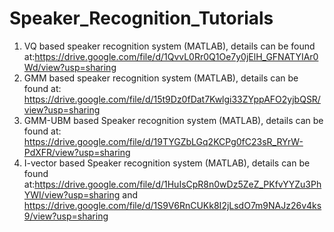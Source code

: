 # Speaker_Recognition_Tutorials

1) VQ based speaker recognition system (MATLAB), details can be found at:https://drive.google.com/file/d/1QvvL0Rr0Q1Oe7y0jElH_GFNATYIAr0Wd/view?usp=sharing
2) GMM based speaker recognition system (MATLAB), details can be found at: https://drive.google.com/file/d/15t9Dz0fDat7Kwlgi33ZYppAFO2yjbQSR/view?usp=sharing
3) GMM-UBM based Speaker recognition system (MATLAB), details can be found at: https://drive.google.com/file/d/19TYGZbLGq2KCPg0fC23sR_RYrW-PdXFR/view?usp=sharing
4) I-vector based Speaker recognition system (MATLAB), details can be found at:https://drive.google.com/file/d/1HuIsCpR8n0wDz5ZeZ_PKfvYYZu3PhYWI/view?usp=sharing and https://drive.google.com/file/d/1S9V6RnCUKk8I2jLsdO7m9NAJz26v4ks9/view?usp=sharing
